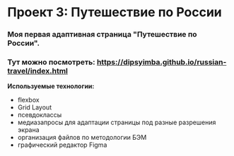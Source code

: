 # Проект 3: Путешествие по России

### Моя первая адаптивная страница "Путешествие по России".
### Тут можно посмотреть: https://dipsyimba.github.io/russian-travel/index.html

**Используемые технологии:**

- flexbox
- Grid Layout
- псевдоклассы
- медиазапросы для адаптации страницы под разные разрешения экрана
- организация файлов по методологии БЭМ
- графический редактор Figma
